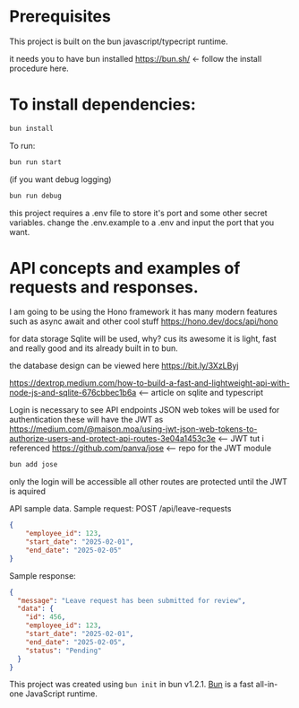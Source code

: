 # Prerequisites
This project is built on the bun javascript/typecript runtime. 

it needs you to have bun installed 
https://bun.sh/ <- follow the install procedure here.


# To install dependencies:

```bash
bun install
```

To run:

```bash
bun run start
```
(if you want debug logging)

```bash
bun run debug
```

this project requires a .env file to store it's port and some other secret variables. change the .env.example to a .env and input the port that you want.

# API concepts and examples of requests and responses.
I am going to be using the Hono framework it has many modern features such as async await and other cool stuff
https://hono.dev/docs/api/hono

for data storage Sqlite will be used, why? cus its awesome it is light, fast and really good and its already built in to bun.

the database design can be viewed here https://bit.ly/3XzLByj

https://dextrop.medium.com/how-to-build-a-fast-and-lightweight-api-with-node-js-and-sqlite-676cbbec1b6a <-- article on sqlite and typescript

Login is necessary to see API endpoints
JSON web tokes will be used for authentication these will have the JWT as 
https://medium.com/@maison.moa/using-jwt-json-web-tokens-to-authorize-users-and-protect-api-routes-3e04a1453c3e  <-- JWT tut i referenced
https://github.com/panva/jose <-- repo for the JWT module  
```bash
bun add jose
```
only the login will be accessible all other routes are protected until the JWT is aquired



API sample data.
Sample request: POST /api/leave-requests
```JSON
{
    "employee_id": 123, 
    "start_date": "2025-02-01", 
    "end_date": "2025-02-05" 
}
```
Sample response:
```JSON
{
  "message": "Leave request has been submitted for review",
  "data": {
    "id": 456,
    "employee_id": 123,
    "start_date": "2025-02-01",
    "end_date": "2025-02-05",
    "status": "Pending"
  }
}
```

This project was created using `bun init` in bun v1.2.1. [Bun](https://bun.sh) is a fast all-in-one JavaScript runtime.
